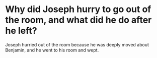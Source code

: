 # Why did Joseph hurry to go out of the room, and what did he do after he left?

Joseph hurried out of the room because he was deeply moved about Benjamin, and he went to his room and wept.
